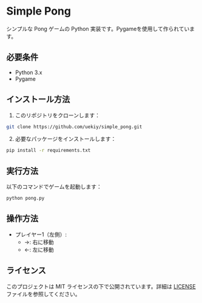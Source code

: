 # Simple Pong

シンプルな Pong ゲームの Python 実装です。Pygameを使用して作られています。

## 必要条件

- Python 3.x
- Pygame

## インストール方法

1. このリポジトリをクローンします：
```bash
git clone https://github.com/uekiy/simple_pong.git
```

2. 必要なパッケージをインストールします：
```bash
pip install -r requirements.txt
```

## 実行方法

以下のコマンドでゲームを起動します：
```bash
python pong.py
```

## 操作方法

- プレイヤー1（左側）: 
  - →: 右に移動
  - ←: 左に移動

## ライセンス

このプロジェクトは MIT ライセンスの下で公開されています。詳細は [LICENSE](LICENSE) ファイルを参照してください。 
